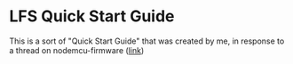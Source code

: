 # LFS Quick Start Guide

This is a sort of "Quick Start Guide" that was created by me, in response to a thread on nodemcu-firmware ([link](https://github.com/nodemcu/nodemcu-firmware/issues/2656#issuecomment-481313258))


